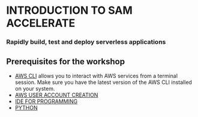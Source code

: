 # INTRODUCTION TO SAM ACCELERATE
### Rapidly build, test and deploy serverless applications 

## Prerequisites for the workshop
 * [AWS CLI](PREREQUISITES/AWS_CLI.md) allows you to interact with AWS services from a terminal session. Make sure you have the latest version of the AWS CLI installed on your system.
 * [AWS USER ACCOUNT CREATION](PREREQUISITES/aws_account.md) 
 * [IDE FOR PROGRAMMING](PREREQUISITES/ide.md) 
 * [PYTHON](PREREQUISITES/python.md) 
